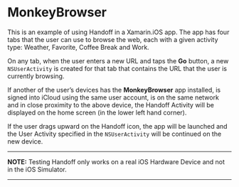 MonkeyBrowser
============

This is an example of using Handoff in a Xamarin.iOS app. The app has four tabs that the user can use to browse the web, each with a given activity type: Weather, Favorite, Coffee Break and Work.

On any tab, when the user enters a new URL and taps the **Go** button, a new `NSUserActivity` is created for that tab that contains the URL that the user is currently browsing.

If another of the user’s devices has the **MonkeyBrowser** app installed, is signed into iCloud using the same user account, is on the same network and in close proximity to the above device, the Handoff Activity will be displayed on the home screen (in the lower left hand corner).

If the user drags upward on the Handoff icon, the app will be launched and the User Activity specified in the `NSUserActivity` will be continued on the new device.

---
**NOTE:** Testing Handoff only works on a real iOS Hardware Device and not in the iOS Simulator.

---



